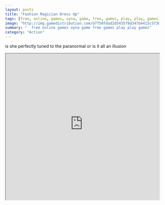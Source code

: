 ```yaml
---
layout: posts
title: "Fashion Magician Dress Up"
tags: [free, online, games, oyna, game, free, games, play, play, games]
image: "http://img.gamedistribution.com/b7f50fdad2d5435f8d347b4415c573bd.jpg"
summary: "  free online games oyna game free games play play games"
category: "Action"
---
```


is she perfectly tuned to the paranormal or is it all an illusion

<iframe width="100%" height="480px;" src="http://flash.gamedistribution.com?game=b7f50fdad2d5435f8d347b4415c573bd"></iframe>